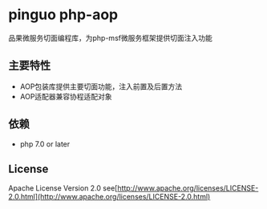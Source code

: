 # pinguo php-aop

品果微服务切面编程库，为php-msf微服务框架提供切面注入功能

## 主要特性

* AOP包装库提供主要切面功能，注入前置及后置方法
* AOP适配器兼容协程适配对象

## 依赖

* php 7.0 or later

## License

Apache License Version 2.0 see[http://www.apache.org/licenses/LICENSE-2.0.html](http://www.apache.org/licenses/LICENSE-2.0.html)


